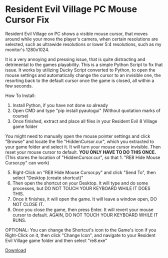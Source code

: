 # Resident Evil Village PC Mouse Cursor Fix
Resident Evil Village on PC shows a visible mouse cursor, that moves around while your move the player's camera, when certain resolutions are selected, such as ultrawide resolutions or lower 5:4 resolutions, such as my monitor's 1280x1024.



It is a very annoying and pressing issue, that is quite distracting and detrimental to the games playability. This is a simple Python Script to fix that issue. It works by utilizing Ducky Script converted to Python, to open the mouse settings and automatically change the cursor to an invisible one, the resorting back to the default cursor once the game is closed, all within a few seconds.

How To Install:
1. Install Python, if you have not done so already
2. Open CMD and type "pip install pyautogui" (Without quotation marks of course)
3. Once finished, extract and place all files in your Resident Evil 8 Village game folder

You might need to manually open the mouse pointer settings and click "Browse" and locate the file "HiddenCursor.cur", which you extracted to your game folder and select it. It will turn your mouse cursor invisible. Then reset your mouse cursor to default. **YOU ONLY HAVE TO DO THIS ONCE.** (This stores the location of "HiddenCursor.cur", so that 1. "RE8 Hide Mouse Cursor.py" can work)

5. Right-Click on "RE8 Hide Mouse Cursor.py" and click "Send To", then select "Desktop (create shortcut)"
6. Then open the shortcut on your Desktop. It will type and do some processes, but DO NOT TOUCH YOUR KEYBOARD WHILE IT DOES THIS.
7. Once it finishes, it will open the game. It will leave a window open, DO NOT CLOSE IT.
8. Once you close the game, then press Enter. It will revert your mouse cursor to default. AGAIN, DO NOT TOUCH YOUR KEYBOARD WHILE IT RUNS.

OPTIONAL:
You can change the Shortcut's icon to the Game's icon if you Right-Click on it, then click "Change Icon",
and navigate to your Resident Evil Village game folder and then select "re8.exe"

[Download](https://github.com/WIFIDarthMaul/Resident-Evil-Village-PC-Mouse-Cursor-Fix/raw/main/RE8%20Village%20Mouse%20Cursor%20Fix.zip)
